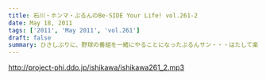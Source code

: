 ```yaml
---
title: 石川・ホンマ・ぶるんのBe-SIDE Your Life! vol.261-2
date: May 18, 2011
tags: ['2011', 'May 2011', 'vol.261']
draft: false
summary: ひさしぶりに、野球の番組を一緒にやることになったぶるんサン・・・はたして楽しい番組ができたのでしょうか～～NAMAE
---
```


http://project-phi.ddo.jp/ishikawa/ishikawa261_2.mp3